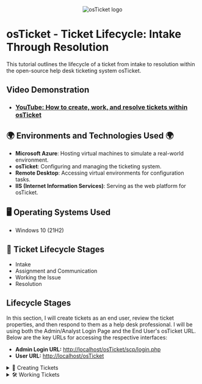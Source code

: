 <p align="center">
<img src="https://i.imgur.com/Clzj7Xs.png" alt="osTicket logo"/>
</p>

<h1>osTicket - Ticket Lifecycle: Intake Through Resolution</h1>
This tutorial outlines the lifecycle of a ticket from intake to resolution within the open-source help desk ticketing system osTicket.<br />


<h2>Video Demonstration</h2>

- ### [YouTube: How to create, work, and resolve tickets within osTicket](https://www.youtube.com)

<h2>🌍 Environments and Technologies Used 🌍</h2>

- **Microsoft Azure**: Hosting virtual machines to simulate a real-world environment.
- **osTicket**: Configuring and managing the ticketing system.
- **Remote Desktop**: Accessing virtual environments for configuration tasks.
- **IIS (Internet Information Services)**: Serving as the web platform for osTicket.

<h2>🖥️ Operating Systems Used </h2>

- Windows 10</b> (21H2)

<h2>🔄 Ticket Lifecycle Stages</h2>

- Intake
- Assignment and Communication
- Working the Issue
- Resolution

<h2>Lifecycle Stages</h2>

<p>In this section, I will create tickets as an end user, review the ticket properties, and then respond to them as a help desk professional. I will be using both the Admin/Analyst Login Page and the End User's osTicket URL. Below are the key URLs for accessing the respective interfaces:</p>

<ul>
  <li><strong>Admin Login URL:</strong> <a href="http://localhost/osTicket/scp/login.php" target="_blank">http://localhost/osTicket/scp/login.php</a></li>
  <li><strong>User URL:</strong> <a href="http://localhost/osTicket" target="_blank">http://localhost/osTicket</a></li>
</ul>


<!--<p><strong>⬇️ Click to Expand ⬇️</strong></p>-->

<details>
  <summary>📝 Creating Tickets</summary>

- Navigate to the Support Center URL: http://localhost/osTicket, and click `Open a New Ticket`

  ![2025-01-07 15_45_22-48 211 167 121 - Remote Desktop Connection](https://github.com/user-attachments/assets/772ba996-bc85-46b9-b448-4c561cc27947)

- I’ll create three tickets, entering the user’s information and detailing the issues they’re experiencing. For each ticket, I’ll select the appropriate help topic, provide a concise issue summary, add additional details, and then click `Create Ticket`.

  ![2025-01-07 16_03_29-48 211 167 121 - Remote Desktop Connection](https://github.com/user-attachments/assets/37993a64-3d9e-4df0-8dca-6e7e863de04a)

   ![2025-01-07 18_23_19-48 211 167 121 - Remote Desktop Connection](https://github.com/user-attachments/assets/48e94d42-2787-4a74-b157-9a4c5b42c6e6)

   ![2025-01-07 18_28_30-48 211 167 121 - Remote Desktop Connection](https://github.com/user-attachments/assets/4f893522-3155-42df-a436-0c964b21e0ea)

</details>


<details>
  <summary>🛠️ Working Tickets</summary>

- I'll log in as the Support specialist Jane.

  ![2025-01-07 16_34_46-48 211 167 121 - Remote Desktop Connection](https://github.com/user-attachments/assets/e91108a1-ab6c-4682-930e-1db51f8b27c7)

- On the dashboard, click `Tickets`, and we can now see Sarah's ticket.

  ![2025-01-07 16_36_14-48 211 167 121 - Remote Desktop Connection](https://github.com/user-attachments/assets/d83a05f1-7a14-466c-a7db-4860ef284094)

- Click the ticket, and observe `Priority`, `Department`, `SLA`, and `Assigned To`

  ![2025-01-07 16_45_39-48 211 167 121 - Remote Desktop Connection](https://github.com/user-attachments/assets/75eb4038-e9fe-4b7c-bbc8-8f529c676d3e)

- 


</details>
